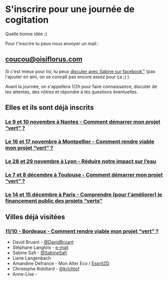 # S'inscrire pour une journée de cogitation

Quelle bonne idée ;)

Pour t'inscrire tu peux nous envoyer un mail :
## [coucou@oisiflorus.com](mailto:coucou@oisiflorus.com)

Si c'est mieux pour toi, tu peux [discuter avec Sabine sur facebook™](https://www.facebook.com/sabine.safi) (pas l'ajouter en ami, on se connaît pas encore assez pour ça ;) ).

Avant la journée, on s'appellera 1/2h pour faire connaissance, discuter de tes attentes, des nôtres et répondre à tes questions éventuelles.

## Elles et ils sont déjà inscrits

### [Le 9 et 10 novembre à Nantes - Comment démarrer mon projet “vert” ?](http://www.oisiflorus.com/journees-cogitation/nantes/presentation.html)

### [Le 16 et 17 novembre à Montpellier - Comment rendre viable mon projet “vert” ?](http://www.oisiflorus.com/journees-cogitation/montpellier/presentation.html)

### [Le 28 et 29 novembre à Lyon - Réduire notre impact sur l’eau](http://www.oisiflorus.com/journees-cogitation/lyon/presentation.html)

### [Le 7 et 8 décembre à Toulouse - Comment démarrer mon projet “vert” ?](http://www.oisiflorus.com/journees-cogitation/toulouse/presentation.html)

### [Le 14 et 15 décembre à Paris - Comprendre (pour l'améliorer) le financement public des projets “verts”](http://www.oisiflorus.com/journees-cogitation/paris/presentation.html)

## Villes déjà visitées

### [11/10 - Bordeaux - Comment rendre viable mon projet “vert” ?](http://www.oisiflorus.com/journees-cogitation/bordeaux/presentation.html)

* David Bruant - [@DavidBruant](https://twitter.com/DavidBruant)
* Stéphane Langlois - [e-mail](mailto:%73t%65%70h%61n%65&#46;&#108;a&#110;glo&#105;&#115;&#64;s%63&#111;&#112;%79l%65f%74%2e%66&#114;)
* Sabine Safi - [@SabineSafi](https://twitter.com/SabineSafi)
* Liane Langenbach
* Amandine Defrance - Mon Alter Eco / [EspritZD](http://www.espritzerodechet.fr/)
* Christophe Robillard - [@krichtof](https://twitter.com/krichtof) 
* Anne-Lise - 
